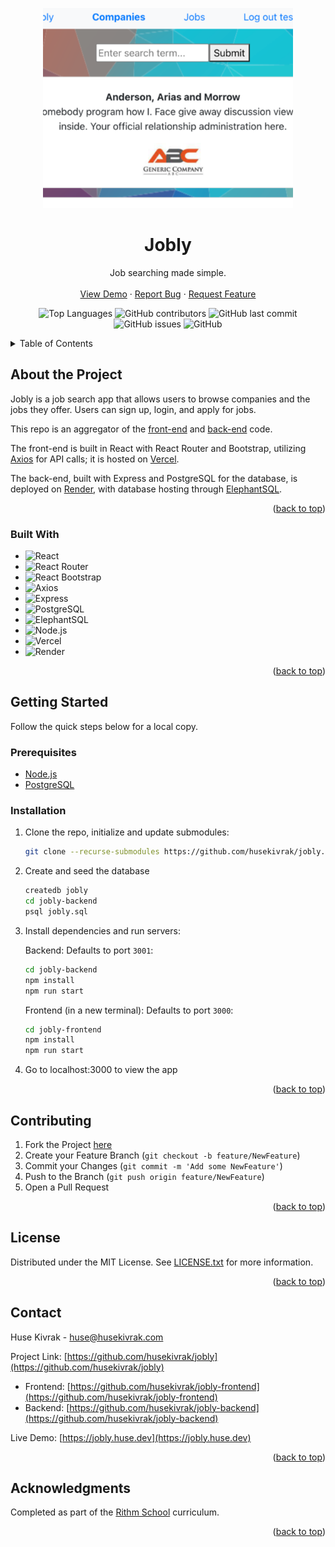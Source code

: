 <a name="readme-top"></a>
<div align="center">
<a href="https://jobly.huse.dev">
    <img src="static/images/jobly.png" alt="Jobly" width="400">
</a>

<h1 align="center">Jobly</h1>

  <p align="center">
    Job searching made simple.
    <br />
    <br />
    <a href="https://jobly.huse.dev" target="_blank">View Demo</a>
    ·
    <a href="https://github.com/husekivrak/jobly/issues">Report Bug</a>
    ·
    <a href="https://github.com/husekivrak/jobly/issues">Request Feature</a>
    <br />
  </p>
</div>

<div align="center">

![Top Languages](https://img.shields.io/github/languages/top/husekivrak/jobly-frontend)
![GitHub contributors](https://img.shields.io/github/contributors/husekivrak/jobly-frontend)
![GitHub last commit](https://img.shields.io/github/last-commit/husekivrak/jobly)
![GitHub issues](https://img.shields.io/github/issues/husekivrak/jobly)
![GitHub](https://img.shields.io/github/license/husekivrak/jobly)

</div>

<!-- TABLE OF CONTENTS -->
<details>
  <summary>Table of Contents</summary>
  <ol>
    <li>
      <a href="#about-the-project">About The Project</a>
      <ul>
        <li><a href="#built-with">Built With</a></li>
      </ul>
    </li>
    <li>
      <a href="#getting-started">Getting Started</a>
      <ul>
        <li><a href="#prerequisites">Prerequisites</a></li>
        <li><a href="#installation">Installation</a></li>
      </ul>
    </li>
    <li><a href="#contributing">Contributing</a></li>
    <li><a href="#license">License</a></li>
    <li><a href="#contact">Contact</a></li>
    <li><a href="#acknowledgments">Acknowledgments</a></li>
  </ol>
</details>


<!-- ABOUT THE PROJECT -->
## About the Project

Jobly is a job search app that allows users to browse companies and the jobs they offer. Users can sign up, login, and apply for jobs.

This repo is an aggregator of the [front-end](https://github.com/husekivrak/jobly-frontend) and [back-end](https://github.com/husekivrak/jobly-backend) code.

The front-end is built in React with React Router and Bootstrap, utilizing [Axios](https://axios-http.com/) for API calls; it is hosted on [Vercel](https://vercel.com/).

The back-end, built with Express and PostgreSQL for the database, is deployed on [Render](https://render.com/), with database hosting through [ElephantSQL](https://www.elephantsql.com/).

<p align="right">(<a href="#readme-top">back to top</a>)</p>

### Built With

- ![React][React]
- ![React Router][React Router]
- ![React Bootstrap][React Bootstrap]
- ![Axios][Axios]
- ![Express][Express]
- ![PostgreSQL][PostgreSQL]
- ![ElephantSQL][ElephantSQL]
- ![Node.js][Node.js]
- ![Vercel][Vercel]
- ![Render][Render]

<p align="right">(<a href="#readme-top">back to top</a>)</p>

<!-- GETTING STARTED -->
## Getting Started
Follow the quick steps below for a local copy.

### Prerequisites

- [Node.js](https://nodejs.org/en/download/)
- [PostgreSQL](https://www.postgresql.org/download/)

### Installation

1. Clone the repo, initialize and update submodules:

   ```sh
   git clone --recurse-submodules https://github.com/husekivrak/jobly.git
   ```

2. Create and seed the database

   ```sh
   createdb jobly
   cd jobly-backend
   psql jobly.sql
   ```

3. Install dependencies and run servers:

    Backend: Defaults to port `3001`:

    ```sh
    cd jobly-backend
    npm install
    npm run start
    ```

    Frontend (in a new terminal): Defaults to port `3000`:

    ```sh
    cd jobly-frontend
    npm install
    npm run start
    ```

4. Go to localhost:3000 to view the app

<p align="right">(<a href="#readme-top">back to top</a>)</p>

<!-- CONTRIBUTING -->
## Contributing

1. Fork the Project [here](https://github.com/huseKivrak/jobly/fork)
2. Create your Feature Branch (`git checkout -b feature/NewFeature`)
3. Commit your Changes (`git commit -m 'Add some NewFeature'`)
4. Push to the Branch (`git push origin feature/NewFeature`)
5. Open a Pull Request

<p align="right">(<a href="#readme-top">back to top</a>)</p>

<!-- LICENSE -->
## License

Distributed under the MIT License. See [LICENSE.txt](https://github.com/husekivrak/jobly/blob/main/LICENSE.txt) for more information.

<p align="right">(<a href="#readme-top">back to top</a>)</p>

<!-- CONTACT -->
## Contact

Huse Kivrak - [huse@husekivrak.com](mailto:huse@husekivrak.com)

Project Link: [https://github.com/husekivrak/jobly](https://github.com/husekivrak/jobly)

- Frontend: [https://github.com/husekivrak/jobly-frontend](https://github.com/husekivrak/jobly-frontend)
- Backend: [https://github.com/husekivrak/jobly-backend](https://github.com/husekivrak/jobly-backend)

Live Demo: [https://jobly.huse.dev](https://jobly.huse.dev)

<p align="right">(<a href="#readme-top">back to top</a>)</p>


<!-- ACKNOWLEDGMENTS -->
## Acknowledgments

Completed as part of the [Rithm School](https://www.rithmschool.com/) curriculum.

<p align="right">(<a href="#readme-top">back to top</a>)</p>



<!-- TECHNOLOGY BADGES -->
[React]: https://img.shields.io/badge/React-61DAFB?logo=react&logoColor=white
[React Router]: https://img.shields.io/badge/React_Router-CA4245?logo=react-router&logoColor=white
[React Bootstrap]: https://img.shields.io/badge/React_Bootstrap-563D7C?logo=bootstrap&logoColor=white
[Axios]: https://img.shields.io/badge/Axios-5A2D81?logo=axios&logoColor=white
[Express]: https://img.shields.io/badge/Express-000000?logo=express&logoColor=white
[Node.js]: https://img.shields.io/badge/Node.js-339933?logo=node.js&logoColor=white
[PostgreSQL]: https://img.shields.io/badge/PostgreSQL-4169E1?logo=postgresql&logoColor=white
[ElephantSQL]: https://img.shields.io/badge/ElephantSQL-2D9CDB?logo=elephantsql&logoColor=white
[Vercel]: https://img.shields.io/badge/Vercel-000000?logo=vercel&logoColor=white
[Render]: https://img.shields.io/badge/Render-000000?logo=render&logoColor=white